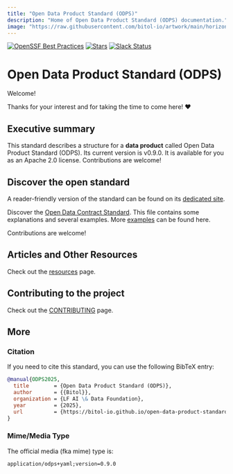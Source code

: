```yaml
---
title: "Open Data Product Standard (ODPS)"
description: "Home of Open Data Product Standard (ODPS) documentation."
image: "https://raw.githubusercontent.com/bitol-io/artwork/main/horizontal/color/Bitol_Logo_color.svg"
---
```


[![OpenSSF Best Practices](https://www.bestpractices.dev/projects/8149/badge)](https://www.bestpractices.dev/projects/8149)
<a href="https://github.com/bitol-io/open-data-product-standard">
<img alt="Stars" src="https://img.shields.io/github/stars/bitol-io/open-data-product-standard" /></a>
<a href="https://jgp.ai/dmlslack" rel="nofollow"><img src="https://img.shields.io/badge/slack-join_chat-white.svg?logo=slack&amp;style=social" alt="Slack Status" data-canonical-src="https://img.shields.io/badge/slack-join_chat-white.svg?logo=slack&amp;style=social" style="max-width: 100%;"></a>


# Open Data Product Standard (ODPS)

Welcome! 

Thanks for your interest and for taking the time to come here! ❤️

## Executive summary
This standard describes a structure for a **data product** called Open Data Product Standard (ODPS). Its current version is v0.9.0. It is available for you as an Apache 2.0 license. Contributions are welcome!

## Discover the open standard
A reader-friendly version of the standard can be found on its [dedicated site](https://bitol-io.github.io/open-data-contract-standard/).

Discover the [Open Data Contract Standard](docs/README.md). This file contains some explanations and several examples. More [examples](docs/examples/README.md) can be found here.

Contributions are welcome!

## Articles and Other Resources
Check out the [resources](resources.md) page.

## Contributing to the project
Check out the [CONTRIBUTING](./CONTRIBUTING.md) page.

## More

### Citation

If you need to cite this standard, you can use the following BibTeX entry:

```bibtex
@manual{ODPS2025,
  title        = {Open Data Product Standard (ODPS)},
  author       = {{Bitol}},
  organization = {LF AI \& Data Foundation},
  year         = {2025},
  url          = {https://bitol-io.github.io/open-data-product-standard}
}
```

### Mime/Media Type

The official media (fka mime) type is:

```
application/odps+yaml;version=0.9.0
```
